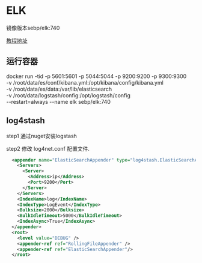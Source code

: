 # ELK

镜像版本sebp/elk:740 

[教程地址](https://www.cnblogs.com/zhengyazhao/p/12517966.html)

## 运行容器
docker run -tid -p 5601:5601 -p 5044:5044 -p 9200:9200 -p 9300:9300 \
 -v /root/data/es/conf/kibana.yml:/opt/kibana/config/kibana.yml \
 -v /root/data/es/data:/var/lib/elasticsearch \
 -v /root/data/logstash/config:/opt/logstash/config \
 --restart=always --name elk sebp/elk:740

 ## log4stash

step1 通过nuget安装logstash

step2 修改 log4net.conf 配置文件.

```xml
  <appender name="ElasticSearchAppender" type="log4stash.ElasticSearchAppender, log4stash">
    <Servers>
      <Server>
        <Address>ip</Address>
        <Port>9200</Port>
      </Server>
    </Servers>
    <IndexName>log</IndexName>
    <IndexType>LogEvent</IndexType>
    <Bulksize>2000</Bulksize>
    <BulkIdleTimeout>5000</BulkIdleTimeout>
    <IndexAsync>True</IndexAsync>
  </appender>
  <root>
    <level value="DEBUG" />
    <appender-ref ref="RollingFileAppender" />
    <appender-ref ref="ElasticSearchAppender"/>
  </root>
```